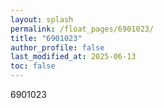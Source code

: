 ```yaml
---
layout: splash
permalink: /float_pages/6901023/
title: "6901023"
author_profile: false
last_modified_at: 2025-06-13
toc: false
---
```

 
6901023
